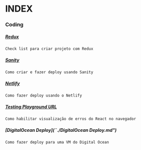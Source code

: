# INDEX

### Coding

##### [Redux](./Redux.md)
	Check list para criar projeto com Redux

##### [Sanity](./Sanity.md)
	Como criar e fazer deploy usando Sanity

##### [Netlify](./Netlify.md)
	Como fazer deploy usando o Netlify

##### [Testing Playground URL](./Testing-Playground-URL.md)
	Como habilitar visualização de erros do React no navegador

##### [DigitalOcean Deploy](¨./DigitalOcean Deploy.md")
	Como fazer deploy para uma VM do Digital Ocean
